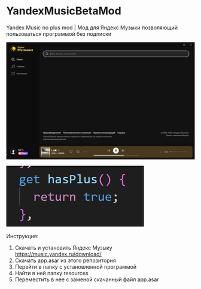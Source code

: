 # YandexMusicBetaMod
Yandex Music no plus mod | Мод для Яндекс Музыки позволяющий пользоваться программой без подписки

![alt text](Screenshot_3.png "Title")

![alt text](Screenshot_2.png "Title")


Инструкция:
1. Скачать и установить Яндекс Музыку https://music.yandex.ru/download/
2. Скачать app.asar из этого репозитория
3. Перейти в папку с установленной программой
4. Найти в ней папку resources
5. Переместить в нее с заменой скачанный файл app.asar
